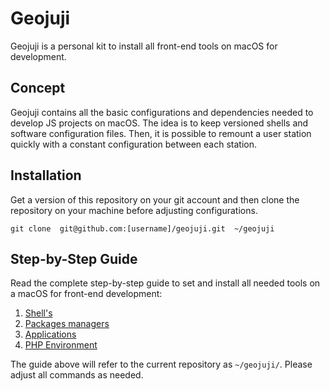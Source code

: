 # Geojuji

Geojuji is a personal kit to install all front-end tools on macOS for development.

## Concept

Geojuji contains all the basic configurations and dependencies needed to develop JS projects on macOS. The idea is to keep versioned shells and software configuration files. Then, it is possible to remount a user station quickly with a constant configuration between each station.

## Installation

Get a version of this repository on your git account and then clone the repository on your machine before adjusting configurations.

```
git clone  git@github.com:[username]/geojuji.git  ~/geojuji
```

## Step-by-Step Guide

Read the complete step-by-step guide to set and install all needed tools on a macOS for front-end development:

1. [Shell's](./docs/shell.md)
2. [Packages managers](./docs/packages-manager.md)
3. [Applications](./docs/applications.md)
4. [PHP Environment](./docs/php-environment.md)

The guide above will refer to the current repository as `~/geojuji/`. Please adjust all commands as needed.
